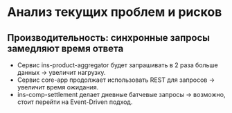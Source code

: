 # Анализ текущих проблем и рисков

## Производительность: синхронные запросы замедляют время ответа
- Сервис ins-product-aggregator будет запрашивать в 2 раза больше данных → увеличит нагрузку.
- Сервис core-app продолжает использовать REST для запросов → увеличит время ожидания.
- ins-comp-settlement делает дневные батчевые запросы → возможно, стоит перейти на Event-Driven подход.
